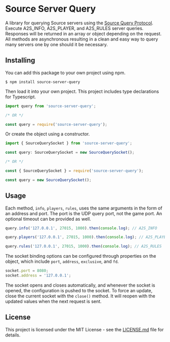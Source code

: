 # Source Server Query

A library for querying Source servers using the [Source Query Protocol](https://developer.valvesoftware.com/wiki/Server_queries). Execute A2S_INFO, A2S_PLAYER, and A2S_RULES server queries. Responses will be returned in an array or object depending on the request. All methods are asynchronous resulting in a clean and easy way to query many servers one by one should it be necessary.

## Installing

You can add this package to your own project using npm.

```
$ npm install source-server-query
```

Then load it into your own project. This project includes type declarations for Typescript.

```typescript
import query from 'source-server-query';

/* OR */

const query = require('source-server-query');
```

Or create the object using a constructor.

```typescript
import { SourceQuerySocket } from 'source-server-query';

const query: SourceQuerySocket = new SourceQuerySocket();

/* OR */

const { SourceQuerySocket } = require('source-server-query');

const query = new SourceQuerySocket();
```

## Usage

Each method, `info`, `players`, `rules`, uses the same arguments in the form of an address and port. The port is the UDP query port, not the game port. An optional timeout can be provided as well.

```javascript
query.info('127.0.0.1', 27015, 1000).then(console.log); // A2S_INFO

query.players('127.0.0.1', 27015, 1000).then(console.log); // A2S_PLAYER

query.rules('127.0.0.1', 27015, 1000).then(console.log); // A2S_RULES
```

The socket binding options can be configured through properties on the object, which include `port`, `address`, `exclusive`, and `fd`.

```javascript
socket.port = 8080;
socket.address = '127.0.0.1';
```

The socket opens and closes automatically, and whenever the socket is opened, the configuration is pushed to the socket. To force an update, close the current socket with the `close()` method. It will reopen with the updated values when the next request is sent.

## License

This project is licensed under the MIT License - see the [LICENSE.md](LICENSE.md) file for details.
